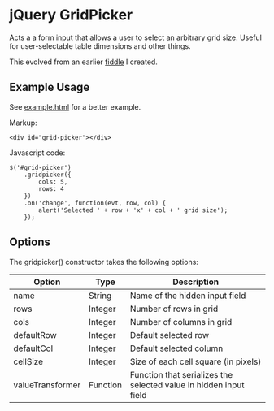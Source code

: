 # jQuery GridPicker

Acts a a form input that allows a user to select an arbitrary grid size.
Useful for user-selectable table dimensions and other things.

This evolved from an earlier [fiddle](http://jsfiddle.net/flushot/8p8h6bzw/) I created.


## Example Usage

See [example.html](example.html) for a better example.

Markup:

    <div id="grid-picker"></div>

Javascript code:

    $('#grid-picker')
        .gridpicker({
            cols: 5,
            rows: 4
        })
        .on('change', function(evt, row, col) {
            alert('Selected ' + row + 'x' + col + ' grid size');
        });


## Options

The gridpicker() constructor takes the following options:

| Option     | Type    | Description                          |
|------------|---------|--------------------------------------|
| name       | String  | Name of the hidden input field       |
| rows       | Integer | Number of rows in grid               |
| cols       | Integer | Number of columns in grid            |
| defaultRow | Integer | Default selected row                 |
| defaultCol | Integer | Default selected column              |
| cellSize   | Integer | Size of each cell square (in pixels) |
| valueTransformer | Function | Function that serializes the selected value in hidden input field |
